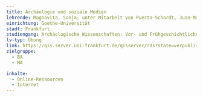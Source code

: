 ```yaml
---
title: Archäologie und soziale Medien
lehrende: Magnavita, Sonja; unter Mitarbeit von Puerta-Schardt, Juan-Marco 
einrichtung: Goethe-Universität
stadt: Frankfurt
studiengang: Archäologische Wissenschaften; Vor- und Frühgeschichtliche Archäologie
lv-typ: Übung
link: https://qis.server.uni-frankfurt.de/qisserver/rds?state=verpublish&status=init&vmfile=no&publishid=378956&moduleCall=webInfo&publishConfFile=webInfo&publishSubDir=veranstaltung
zielgruppe:
  - BA
  - MA

inhalte:
  - Online-Ressourcen
  - Internet
---
```

 
